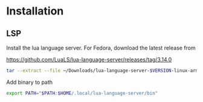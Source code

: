 # Installation

## LSP
Install the lua language server. For Fedora, download the latest release from

https://github.com/LuaLS/lua-language-server/releases/tag/3.14.0

```sh
tar --extract --file ~/Downloads/lua-language-server-$VERSION-linux-arm64.tar.gz -av -C ~/.local/lua-language-server
```

Add binary to path
```sh
export PATH="$PATH:$HOME/.local/lua-language-server/bin"
```
